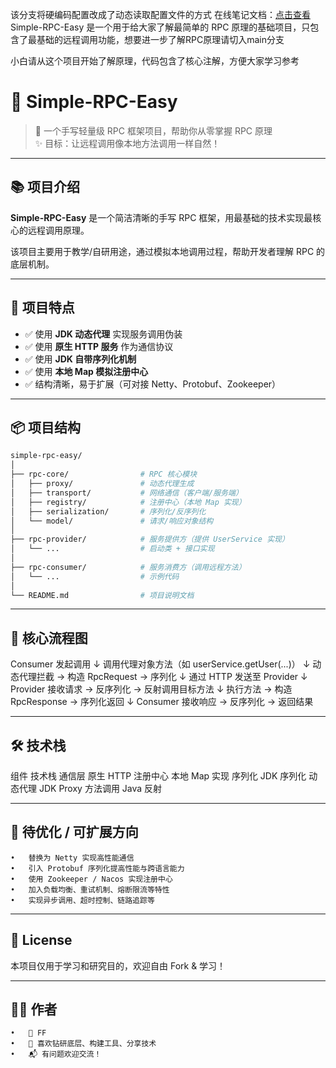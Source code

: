 该分支将硬编码配置改成了动态读取配置文件的方式
在线笔记文档：[点击查看](https://www.yuque.com/u39213715/mx5a9f/hzvu6c5rp6k6x3x2)
Simple-RPC-Easy 是一个用于给大家了解最简单的 RPC 原理的基础项目，只包含了最基础的远程调用功能，想要进一步了解RPC原理请切入main分支

小白请从这个项目开始了解原理，代码包含了核心注解，方便大家学习参考
# 🔌 Simple-RPC-Easy

> 🧠 一个手写轻量级 RPC 框架项目，帮助你从零掌握 RPC 原理  
> ✨ 目标：让远程调用像本地方法调用一样自然！

---

## 📚 项目介绍

**Simple-RPC-Easy** 是一个简洁清晰的手写 RPC 框架，用最基础的技术实现最核心的远程调用原理。

该项目主要用于教学/自研用途，通过模拟本地调用过程，帮助开发者理解 RPC 的底层机制。

---

## 🚀 项目特点

- ✅ 使用 **JDK 动态代理** 实现服务调用伪装
- ✅ 使用 **原生 HTTP 服务** 作为通信协议
- ✅ 使用 **JDK 自带序列化机制**
- ✅ 使用 **本地 Map 模拟注册中心**
- ✅ 结构清晰，易于扩展（可对接 Netty、Protobuf、Zookeeper）

---

## 📦 项目结构

```bash
simple-rpc-easy/
│
├── rpc-core/                # RPC 核心模块
│   ├── proxy/               # 动态代理生成
│   ├── transport/           # 网络通信（客户端/服务端）
│   ├── registry/            # 注册中心（本地 Map 实现）
│   ├── serialization/       # 序列化/反序列化
│   └── model/               # 请求/响应对象结构
│
├── rpc-provider/            # 服务提供方（提供 UserService 实现）
│   └── ...                  # 启动类 + 接口实现
│
├── rpc-consumer/            # 服务消费方（调用远程方法）
│   └── ...                  # 示例代码
│
└── README.md                # 项目说明文档

```

---

## 🧠 核心流程图

Consumer 发起调用
        ↓
调用代理对象方法（如 userService.getUser(...)）
        ↓
动态代理拦截 → 构造 RpcRequest → 序列化
        ↓
通过 HTTP 发送至 Provider
        ↓
Provider 接收请求 → 反序列化 → 反射调用目标方法
        ↓
执行方法 → 构造 RpcResponse → 序列化返回
        ↓
Consumer 接收响应 → 反序列化 → 返回结果


---

## 🛠️ 技术栈

组件	技术栈
通信层	原生 HTTP
注册中心	本地 Map 实现
序列化	JDK 序列化
动态代理	JDK Proxy
方法调用	Java 反射


---

## 🔧 待优化 / 可扩展方向
	•	替换为 Netty 实现高性能通信
	•	引入 Protobuf 序列化提高性能与跨语言能力
	•	使用 Zookeeper / Nacos 实现注册中心
	•	加入负载均衡、重试机制、熔断限流等特性
	•	实现异步调用、超时控制、链路追踪等

---

## 📄 License

本项目仅用于学习和研究目的，欢迎自由 Fork & 学习！

---

## 🙋‍♂️ 作者
	•	👤 FF
	•	📝 喜欢钻研底层、构建工具、分享技术
	•	📬 有问题欢迎交流！
